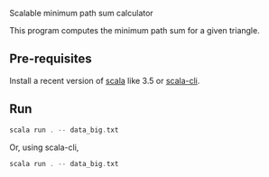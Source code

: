 Scalable minimum path sum calculator

This program computes the minimum path sum for a given triangle.

## Pre-requisites

Install a recent version of [scala](https://www.scala-lang.org) like 3.5 or [scala-cli](https://scala-cli.virtuslab.org).

## Run

```scala
scala run . -- data_big.txt

```

Or, using scala-cli,

```scala
scala run . -- data_big.txt

```
